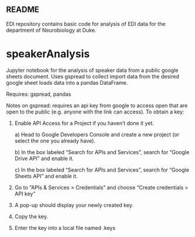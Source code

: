## README
EDI repository contains basic code for analysis of EDI data for the department of Neurobiology at Duke.

# speakerAnalysis
Jupyter notebook for the analysis of speaker data from a public google sheets document. Uses gspread to collect import data from the desired google sheet loads data into a pandas DataFrame.

Requires: gspread, pandas

Notes on gspread: requires an api key from google to access open that are open to the public (e.g. anyone with the link can access). To obtain a key:

1) Enable API Access for a Project if you haven’t done it yet.

    a) Head to Google Developers Console and create a new project (or select the one you already have).

    b) In the box labeled “Search for APIs and Services”, search for “Google Drive API” and enable it.

    c) In the box labeled “Search for APIs and Services”, search for “Google Sheets API” and enable it. 

3) Go to “APIs & Services > Credentials” and choose “Create credentials > API key”

4) A pop-up should display your newly created key.

5) Copy the key.

6) Enter the key into a local file named .keys

